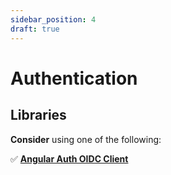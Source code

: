 ```yaml
---
sidebar_position: 4
draft: true
---
```

# Authentication

## Libraries

**Consider** using one of the following:

✅ **[Angular Auth OIDC Client](https://angular-auth-oidc-client.com)**